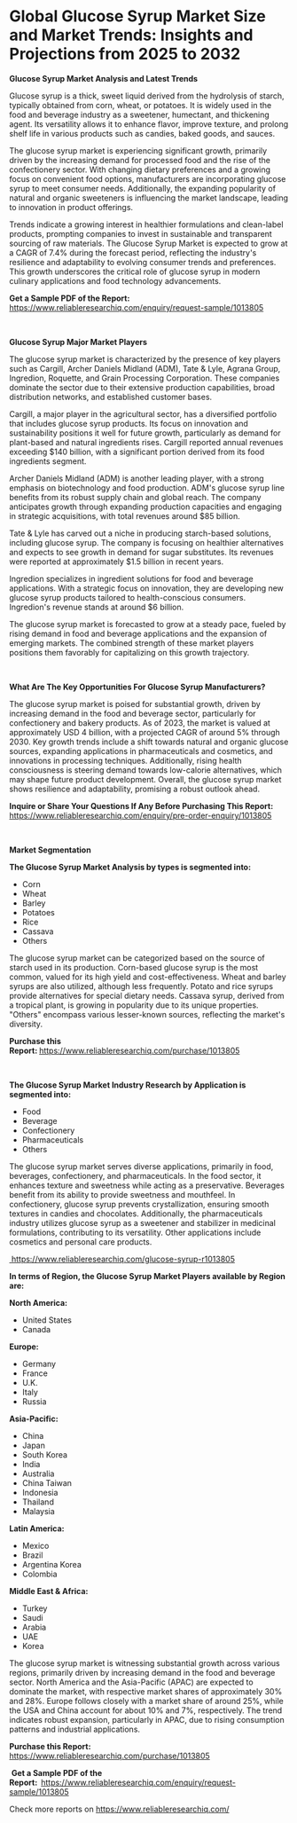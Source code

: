 <p><h1>Global Glucose Syrup Market Size and Market Trends: Insights and Projections from 2025 to 2032</h1></p><p><strong>Glucose Syrup Market Analysis and Latest Trends</strong></p>
<p><p>Glucose syrup is a thick, sweet liquid derived from the hydrolysis of starch, typically obtained from corn, wheat, or potatoes. It is widely used in the food and beverage industry as a sweetener, humectant, and thickening agent. Its versatility allows it to enhance flavor, improve texture, and prolong shelf life in various products such as candies, baked goods, and sauces.</p><p>The glucose syrup market is experiencing significant growth, primarily driven by the increasing demand for processed food and the rise of the confectionery sector. With changing dietary preferences and a growing focus on convenient food options, manufacturers are incorporating glucose syrup to meet consumer needs. Additionally, the expanding popularity of natural and organic sweeteners is influencing the market landscape, leading to innovation in product offerings.</p><p>Trends indicate a growing interest in healthier formulations and clean-label products, prompting companies to invest in sustainable and transparent sourcing of raw materials. The Glucose Syrup Market is expected to grow at a CAGR of 7.4% during the forecast period, reflecting the industry's resilience and adaptability to evolving consumer trends and preferences. This growth underscores the critical role of glucose syrup in modern culinary applications and food technology advancements.</p></p>
<p><strong>Get a Sample PDF of the Report:&nbsp;</strong> <a href="https://www.reliableresearchiq.com/enquiry/request-sample/1013805?utm_campaign=2732&utm_medium=2&utm_source=Github&utm_content=ia&utm_term=07042025&utm_id=glucose-syrup">https://www.reliableresearchiq.com/enquiry/request-sample/1013805</a></p>
<p>&nbsp;</p>
<p><strong>Glucose Syrup Major Market Players</strong></p>
<p><p>The glucose syrup market is characterized by the presence of key players such as Cargill, Archer Daniels Midland (ADM), Tate & Lyle, Agrana Group, Ingredion, Roquette, and Grain Processing Corporation. These companies dominate the sector due to their extensive production capabilities, broad distribution networks, and established customer bases.</p><p>Cargill, a major player in the agricultural sector, has a diversified portfolio that includes glucose syrup products. Its focus on innovation and sustainability positions it well for future growth, particularly as demand for plant-based and natural ingredients rises. Cargill reported annual revenues exceeding $140 billion, with a significant portion derived from its food ingredients segment.</p><p>Archer Daniels Midland (ADM) is another leading player, with a strong emphasis on biotechnology and food production. ADM's glucose syrup line benefits from its robust supply chain and global reach. The company anticipates growth through expanding production capacities and engaging in strategic acquisitions, with total revenues around $85 billion.</p><p>Tate & Lyle has carved out a niche in producing starch-based solutions, including glucose syrup. The company is focusing on healthier alternatives and expects to see growth in demand for sugar substitutes. Its revenues were reported at approximately $1.5 billion in recent years.</p><p>Ingredion specializes in ingredient solutions for food and beverage applications. With a strategic focus on innovation, they are developing new glucose syrup products tailored to health-conscious consumers. Ingredion's revenue stands at around $6 billion.</p><p>The glucose syrup market is forecasted to grow at a steady pace, fueled by rising demand in food and beverage applications and the expansion of emerging markets. The combined strength of these market players positions them favorably for capitalizing on this growth trajectory.</p></p>
<p>&nbsp;</p>
<p><strong>What Are The Key Opportunities For Glucose Syrup Manufacturers?</strong></p>
<p><p>The glucose syrup market is poised for substantial growth, driven by increasing demand in the food and beverage sector, particularly for confectionery and bakery products. As of 2023, the market is valued at approximately USD 4 billion, with a projected CAGR of around 5% through 2030. Key growth trends include a shift towards natural and organic glucose sources, expanding applications in pharmaceuticals and cosmetics, and innovations in processing techniques. Additionally, rising health consciousness is steering demand towards low-calorie alternatives, which may shape future product development. Overall, the glucose syrup market shows resilience and adaptability, promising a robust outlook ahead.</p></p>
<p><strong>Inquire or Share Your Questions If Any Before Purchasing This Report:</strong> <a href="https://www.reliableresearchiq.com/enquiry/pre-order-enquiry/1013805?utm_campaign=2732&utm_medium=2&utm_source=Github&utm_content=ia&utm_term=07042025&utm_id=glucose-syrup">https://www.reliableresearchiq.com/enquiry/pre-order-enquiry/1013805</a></p>
<p>&nbsp;</p>
<p><strong>Market Segmentation</strong></p>
<p><strong>The Glucose Syrup Market Analysis by types is segmented into:</strong></p>
<p><ul><li>Corn</li><li>Wheat</li><li>Barley</li><li>Potatoes</li><li>Rice</li><li>Cassava</li><li>Others</li></ul></p>
<p><p>The glucose syrup market can be categorized based on the source of starch used in its production. Corn-based glucose syrup is the most common, valued for its high yield and cost-effectiveness. Wheat and barley syrups are also utilized, although less frequently. Potato and rice syrups provide alternatives for special dietary needs. Cassava syrup, derived from a tropical plant, is growing in popularity due to its unique properties. "Others" encompass various lesser-known sources, reflecting the market's diversity.</p></p>
<p><strong>Purchase this Report:&nbsp;</strong><a href="https://www.reliableresearchiq.com/purchase/1013805?utm_campaign=2732&utm_medium=2&utm_source=Github&utm_content=ia&utm_term=07042025&utm_id=glucose-syrup">https://www.reliableresearchiq.com/purchase/1013805</a></p>
<p>&nbsp;</p>
<p><strong>The Glucose Syrup Market Industry Research by Application is segmented into:</strong></p>
<p><ul><li>Food</li><li>Beverage</li><li>Confectionery</li><li>Pharmaceuticals</li><li>Others</li></ul></p>
<p><p>The glucose syrup market serves diverse applications, primarily in food, beverages, confectionery, and pharmaceuticals. In the food sector, it enhances texture and sweetness while acting as a preservative. Beverages benefit from its ability to provide sweetness and mouthfeel. In confectionery, glucose syrup prevents crystallization, ensuring smooth textures in candies and chocolates. Additionally, the pharmaceuticals industry utilizes glucose syrup as a sweetener and stabilizer in medicinal formulations, contributing to its versatility. Other applications include cosmetics and personal care products.</p></p>
<p><a href="https://www.reliableresearchiq.com/glucose-syrup-r1013805?utm_campaign=2732&utm_medium=2&utm_source=Github&utm_content=ia&utm_term=07042025&utm_id=glucose-syrup">&nbsp;https://www.reliableresearchiq.com/glucose-syrup-r1013805</a></p>
<p><strong>In terms of Region, the Glucose Syrup Market Players available by Region are:</strong></p>
<p>
    <p> <strong> North America: </strong>
        <ul>
            <li>United States</li>
            <li>Canada</li>
        </ul>
        </p> 
    <p> <strong> Europe: </strong>
        <ul>
            <li>Germany</li>
            <li>France</li>
            <li>U.K.</li>
            <li>Italy</li>
            <li>Russia</li>
        </ul>
        </p> 
    <p> <strong> Asia-Pacific: </strong>
        <ul>
            <li>China</li>
            <li>Japan</li>
            <li>South Korea</li>
            <li>India</li>
            <li>Australia</li>
            <li>China Taiwan</li>
            <li>Indonesia</li>
            <li>Thailand</li>
            <li>Malaysia</li>
        </ul>
        </p> 
    <p> <strong> Latin America: </strong>
        <ul>
            <li>Mexico</li>
            <li>Brazil</li>
            <li>Argentina Korea</li>
            <li>Colombia</li>
        </ul>
        </p> 
    <p> <strong> Middle East & Africa: </strong>
        <ul>
            <li>Turkey</li>
            <li>Saudi</li>
            <li>Arabia</li>
            <li>UAE</li>
            <li>Korea</li>
        </ul>
    </p>
    </p>
<p><p>The glucose syrup market is witnessing substantial growth across various regions, primarily driven by increasing demand in the food and beverage sector. North America and the Asia-Pacific (APAC) are expected to dominate the market, with respective market shares of approximately 30% and 28%. Europe follows closely with a market share of around 25%, while the USA and China account for about 10% and 7%, respectively. The trend indicates robust expansion, particularly in APAC, due to rising consumption patterns and industrial applications.</p></p>
<p><strong>Purchase this Report: </strong><a href="https://www.reliableresearchiq.com/purchase/1013805?utm_campaign=2732&utm_medium=2&utm_source=Github&utm_content=ia&utm_term=07042025&utm_id=glucose-syrup">https://www.reliableresearchiq.com/purchase/1013805</a></p>
<p>&nbsp;<strong>Get a Sample PDF of the Report:&nbsp;&nbsp;</strong><a href="https://www.reliableresearchiq.com/enquiry/request-sample/1013805?utm_campaign=2732&utm_medium=2&utm_source=Github&utm_content=ia&utm_term=07042025&utm_id=glucose-syrup">https://www.reliableresearchiq.com/enquiry/request-sample/1013805</a></p>
<p><strong></strong></p>
<p>Check more reports on <a href="https://www.reliableresearchiq.com/?utm_campaign=2732&utm_medium=2&utm_source=Github&utm_content=ia&utm_term=07042025&utm_id=glucose-syrup">https://www.reliableresearchiq.com/</a></p>